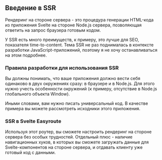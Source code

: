 ## Введение в SSR

Рендеринг на стороне сервера - это процедура генерации 
HTML-кода из приложения Svelte на стороне Node.js сервера,
позволяющая ответить на запрос браузера готовым кодом. 

У SSR есть много преимуществ, к примеру, это лучше для SEO,
показателя time-to-content. Тема SSR не раз поднималась 
в контексте разработки JavaScript-приложений, поэтому 
я не хочу останавливаться на этом подробнее. 

### Правила разработки для использования SSR

Вы должны понимать, что ваше приложения должно вести себя 
одинаково в двух окружениях сразу: в браузере и в Node.js. 
Для этого нужно учесть особенности окружений (к примеру,
отсутствие в Node.js глобального объекта Window).

Иными словами, вам нужно писать универсальный код. В качестве
примера вы можете рассмотреть исходники этого приложения.

### SSR в Svelte Easyroute

Используя этот роутер, вы сможете настроить рендеринг на 
стороне сервера без особых трудностей. Отдельный плюс - 
наличие навигационных хуков, в которых вы сможете загружать 
данные для Svelte-компонентов на стороне сервера, и отдавать
клиенту уже готовый код с данными.